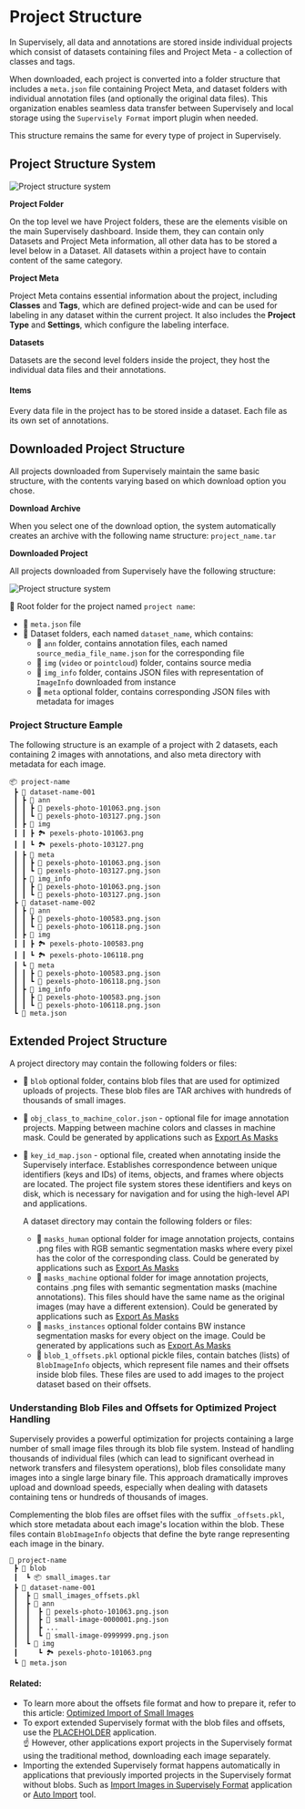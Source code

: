 # Project Structure

In Supervisely, all data and annotations are stored inside individual projects which consist of datasets containing files and Project Meta - a collection of classes and tags.

When downloaded, each project is converted into a folder structure that includes a `meta.json` file containing Project Meta, and dataset folders with individual annotation files (and optionally the original data files). This organization enables seamless data transfer between Supervisely and local storage using the `Supervisely Format` import plugin when needed.

This structure remains the same for every type of project in Supervisely.

## Project Structure System

![Project structure system](../../.gitbook/assets/project_structure.png)

**Project Folder**

On the top level we have Project folders, these are the elements visible on the main Supervisely dashboard. Inside them, they can contain only Datasets and Project Meta information, all other data has to be stored a level below in a Dataset. All datasets within a project have to contain content of the same category.

**Project Meta**

Project Meta contains essential information about the project, including **Classes** and **Tags**, which are defined project-wide and can be used for labeling in any dataset within the current project. It also includes the **Project Type** and **Settings**, which configure the labeling interface.

**Datasets**

Datasets are the second level folders inside the project, they host the individual data files and their annotations.

#### **Items**

Every data file in the project has to be stored inside a dataset. Each file as its own set of annotations.

## Downloaded Project Structure

All projects downloaded from Supervisely maintain the same basic structure, with the contents varying based on which download option you chose.

**Download Archive**

When you select one of the download option, the system automatically creates an archive with the following name structure: `project_name.tar`

**Downloaded Project**

All projects downloaded from Supervisely have the following structure:

![Project structure system](../../.gitbook/assets/project_structure.png)

📂 Root folder for the project named `project name`:

-   📄 `meta.json` file&#x20;
-   📂 Dataset folders, each named `dataset_name`, which contains:
    -   📂 `ann` folder, contains annotation files, each named `source_media_file_name.json` for the corresponding file
    -   📂 `img` (`video` or `pointcloud`) folder, contains source media
    -   📂 `img_info` folder, contains JSON files with representation of `ImageInfo` downloaded from instance
    -   📂 `meta` optional folder, contains corresponding JSON files with metadata for images

### Project Structure Eample

The following structure is an example of a project with 2 datasets, each containing 2 images with annotations, and also meta directory with metadata for each image.

```text
📦 project-name
 ┣ 📂 dataset-name-001
 ┃ ┣ 📂 ann
 ┃ ┃ ┣ 📄 pexels-photo-101063.png.json
 ┃ ┃ ┗ 📄 pexels-photo-103127.png.json
 ┃ ┣ 📂 img
 ┃ ┃ ┣ 🏞️ pexels-photo-101063.png
 ┃ ┃ ┗ 🏞️ pexels-photo-103127.png
 ┃ ┣ 📂 meta
 ┃ ┃ ┣ 📄 pexels-photo-101063.png.json
 ┃ ┃ ┗ 📄 pexels-photo-103127.png.json
 ┃ ┣ 📂 img_info
 ┃ ┃ ┣ 📄 pexels-photo-101063.png.json
 ┃ ┃ ┗ 📄 pexels-photo-103127.png.json
 ┣ 📂 dataset-name-002
 ┃ ┣ 📂 ann
 ┃ ┃ ┣ 📄 pexels-photo-100583.png.json
 ┃ ┃ ┗ 📄 pexels-photo-106118.png.json
 ┃ ┣ 📂 img
 ┃ ┃ ┣ 🏞️ pexels-photo-100583.png
 ┃ ┃ ┗ 🏞️ pexels-photo-106118.png
 ┃ ┗ 📂 meta
 ┃ ┃ ┣ 📄 pexels-photo-100583.png.json
 ┃ ┃ ┗ 📄 pexels-photo-106118.png.json
 ┃ ┣ 📂 img_info
 ┃ ┃ ┣ 📄 pexels-photo-100583.png.json
 ┃ ┃ ┗ 📄 pexels-photo-106118.png.json
 ┗ 📄 meta.json
```

## Extended Project Structure

A project directory may contain the following folders or files:

-   📂 `blob` optional folder, contains blob files that are used for optimized uploads of projects. These blob files are TAR archives with hundreds of thousands of small images.
-   📄 `obj_class_to_machine_color.json` - optional file for image annotation projects. Mapping between machine colors and classes in machine mask. Could be generated by applications such as [Export As Masks](https://ecosystem.supervisely.com/apps/export-as-masks)
-   📄 `key_id_map.json` - optional file, created when annotating inside the Supervisely interface. Establishes correspondence between unique identifiers (keys and IDs) of items, objects, and frames where objects are located. The project file system stores these identifiers and keys on disk, which is necessary for navigation and for using the high-level API and applications.

    A dataset directory may contain the following folders or files:

    -   📂 `masks_human` optional folder for image annotation projects, contains .png files with RGB semantic segmentation masks where every pixel has the color of the corresponding class. Could be generated by applications such as [Export As Masks](https://ecosystem.supervisely.com/apps/export-as-masks)
    -   📂 `masks_machine` optional folder for image annotation projects, contains .png files with semantic segmentation masks (machine annotations). This files should have the same name as the original images (may have a different extension). Could be generated by applications such as [Export As Masks](https://ecosystem.supervisely.com/apps/export-as-masks)
    -   📂 `masks_instances` optional folder contains BW instance segmentation masks for every object on the image. Could be generated by applications such as [Export As Masks](https://ecosystem.supervisely.com/apps/export-as-masks)
    -   📄 `blob_1_offsets.pkl` optional pickle files, contain batches (lists) of `BlobImageInfo` objects, which represent file names and their offsets inside blob files. These files are used to add images to the project dataset based on their offsets.

### Understanding Blob Files and Offsets for Optimized Project Handling

Supervisely provides a powerful optimization for projects containing a large number of small image files through its blob file system. Instead of handling thousands of individual files (which can lead to significant overhead in network transfers and filesystem operations), blob files consolidate many images into a single large binary file. This approach dramatically improves upload and download speeds, especially when dealing with datasets containing tens or hundreds of thousands of images.

Complementing the blob files are offset files with the suffix `_offsets.pkl`, which store metadata about each image's location within the blob. These files contain `BlobImageInfo` objects that define the byte range representing each image in the binary.

```text
📂 project-name
 ┣ 📂 blob
 ┃  ┗ 📦 small_images.tar
 ┣ 📂 dataset-name-001
 ┃  ┣ 📄 small_images_offsets.pkl
 ┃  ┣ 📂 ann
 ┃  ┃  ┣ 📄 pexels-photo-101063.png.json
 ┃  ┃  ┣ 📄 small-image-0000001.png.json
 ┃  ┃  ┣ ...
 ┃  ┃  ┗ 📄 small-image-0999999.png.json
 ┃  ┗ 📂 img
 ┃     ┗ 🏞️ pexels-photo-101063.png
 ┗ 📄 meta.json
```

#### Related:

  -   To learn more about the offsets file format and how to prepare it, refer to this article: [Optimized Import of Small Images](../../getting-started/python-sdk-tutorials/images/optimized-import.md)
  -   To export extended Supervisely format with the blob files and offsets, use the [PLACEHOLDER](https://ecosystem.supervisely.com/apps/export-as-masks) application.<br> 
  ☝️ However, other applications export projects in the Supervisely format using the traditional method, downloading each image separately.
  - Importing the extended Supervisely format happens automatically in applications that previously imported projects in the Supervisely format without blobs. Such as [Import Images in Supervisely Format](https://ecosystem.supervisely.com/apps/import-images-in-sly-format) application or [Auto Import](https://ecosystem.supervisely.com/apps/main-import) tool.